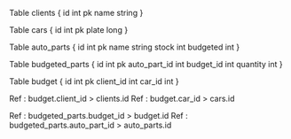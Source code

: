 Table clients {
  id int pk
  name string
}

Table cars { 
  id int pk
  plate long
}

Table auto_parts {
  id int pk
  name string
  stock int 
  budgeted int
}

Table budgeted_parts {
  id int pk 
  auto_part_id int 
  budget_id int 
  quantity int
}

Table budget {
  id int pk
  client_id int 
  car_id int
}

Ref : budget.client_id > clients.id
Ref : budget.car_id > cars.id

Ref : budgeted_parts.budget_id > budget.id
Ref : budgeted_parts.auto_part_id > auto_parts.id
